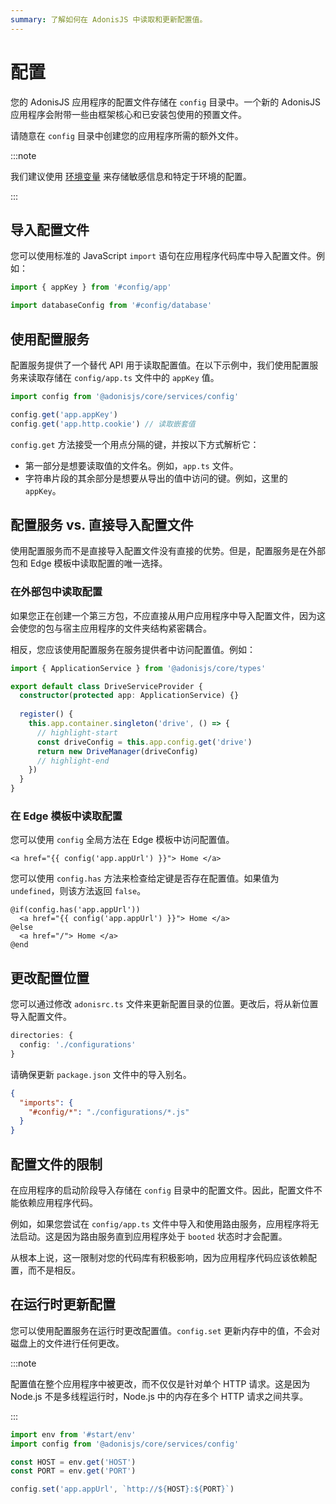 ```yaml
---
summary: 了解如何在 AdonisJS 中读取和更新配置值。
---
```


# 配置

您的 AdonisJS 应用程序的配置文件存储在 `config` 目录中。一个新的 AdonisJS 应用程序会附带一些由框架核心和已安装包使用的预置文件。

请随意在 `config` 目录中创建您的应用程序所需的额外文件。

:::note

我们建议使用 [环境变量](./environment_variables.md) 来存储敏感信息和特定于环境的配置。

:::

## 导入配置文件

您可以使用标准的 JavaScript `import` 语句在应用程序代码库中导入配置文件。例如：

```ts
import { appKey } from '#config/app'
```

```ts
import databaseConfig from '#config/database'
```

## 使用配置服务

配置服务提供了一个替代 API 用于读取配置值。在以下示例中，我们使用配置服务来读取存储在 `config/app.ts` 文件中的 `appKey` 值。

```ts
import config from '@adonisjs/core/services/config'

config.get('app.appKey')
config.get('app.http.cookie') // 读取嵌套值
```

`config.get` 方法接受一个用点分隔的键，并按以下方式解析它：

- 第一部分是想要读取值的文件名。例如，`app.ts` 文件。
- 字符串片段的其余部分是想要从导出的值中访问的键。例如，这里的 `appKey`。

## 配置服务 vs. 直接导入配置文件

使用配置服务而不是直接导入配置文件没有直接的优势。但是，配置服务是在外部包和 Edge 模板中读取配置的唯一选择。

### 在外部包中读取配置

如果您正在创建一个第三方包，不应直接从用户应用程序中导入配置文件，因为这会使您的包与宿主应用程序的文件夹结构紧密耦合。

相反，您应该使用配置服务在服务提供者中访问配置值。例如：

```ts
import { ApplicationService } from '@adonisjs/core/types'

export default class DriveServiceProvider {
  constructor(protected app: ApplicationService) {}
  
  register() {
    this.app.container.singleton('drive', () => {
      // highlight-start
      const driveConfig = this.app.config.get('drive')
      return new DriveManager(driveConfig)
      // highlight-end
    })
  }
}
```

### 在 Edge 模板中读取配置

您可以使用 `config` 全局方法在 Edge 模板中访问配置值。

```edge
<a href="{{ config('app.appUrl') }}"> Home </a>
```

您可以使用 `config.has` 方法来检查给定键是否存在配置值。如果值为 `undefined`，则该方法返回 `false`。

```edge
@if(config.has('app.appUrl'))
  <a href="{{ config('app.appUrl') }}"> Home </a>
@else
  <a href="/"> Home </a>
@end
```

## 更改配置位置

您可以通过修改 `adonisrc.ts` 文件来更新配置目录的位置。更改后，将从新位置导入配置文件。

```ts
directories: {
  config: './configurations'
}
```

请确保更新 `package.json` 文件中的导入别名。

```json
{
  "imports": {
    "#config/*": "./configurations/*.js"
  }
}
```

## 配置文件的限制

在应用程序的启动阶段导入存储在 `config` 目录中的配置文件。因此，配置文件不能依赖应用程序代码。

例如，如果您尝试在 `config/app.ts` 文件中导入和使用路由服务，应用程序将无法启动。这是因为路由服务直到应用程序处于 `booted` 状态时才会配置。

从根本上说，这一限制对您的代码库有积极影响，因为应用程序代码应该依赖配置，而不是相反。

## 在运行时更新配置

您可以使用配置服务在运行时更改配置值。`config.set` 更新内存中的值，不会对磁盘上的文件进行任何更改。

:::note

配置值在整个应用程序中被更改，而不仅仅是针对单个 HTTP 请求。这是因为 Node.js 不是多线程运行时，Node.js 中的内存在多个 HTTP 请求之间共享。

:::

```ts
import env from '#start/env'
import config from '@adonisjs/core/services/config'

const HOST = env.get('HOST')
const PORT = env.get('PORT')

config.set('app.appUrl', `http://${HOST}:${PORT}`)
```
